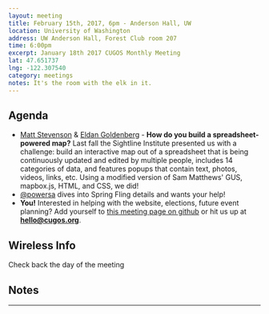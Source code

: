 ```yaml
---
layout: meeting
title: February 15th, 2017, 6pm - Anderson Hall, UW
location: University of Washington
address: UW Anderson Hall, Forest Club room 207
time: 6:00pm
excerpt: January 18th 2017 CUGOS Monthly Meeting
lat: 47.651737
lng: -122.307540
category: meetings
notes: It's the room with the elk in it.
---
```


## Agenda

- [Matt Stevenson](https://github.com/coregis) & [Eldan Goldenberg](https://github.com/eldang) - **How do you build a spreadsheet-powered map?**  Last fall the Sightline Institute presented us with a challenge:  build an interactive map out of a spreadsheet that is being continuously updated and edited by multiple people, includes 14 categories of data, and features popups that contain text, photos, videos, links, etc. Using a modified version of Sam Matthews' GUS, mapbox.js, HTML, and CSS, we did!
- [@powersa](https://github.com/powersa) dives into Spring Fling details and wants your help!
- **You!** Interested in helping with the website, elections, future event planning? Add yourself to [this meeting page on github](https://github.com/cugos/cugos.github.com/edit/master/meetings/_posts/2017-02-15-cugos_monthly.markdown) or hit us up at **hello@cugos.org**.

## Wireless Info

Check back the day of the meeting

## Notes

---

